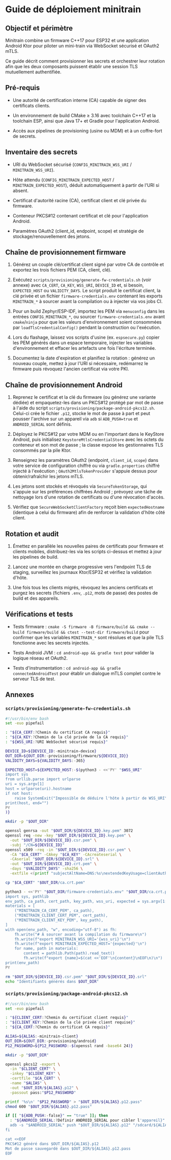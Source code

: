 # Guide de déploiement minitrain

## Objectif et périmètre
Minitrain combine un firmware C++17 pour ESP32 et une application Android Ktor pour piloter un mini-train via WebSocket sécurisé et OAuth2 mTLS.

Ce guide décrit comment provisionner les secrets et orchestrer leur rotation afin que les deux composants puissent établir une session TLS mutuellement authentifiée.



## Pré-requis
- Une autorité de certification interne (CA) capable de signer des certificats clients.
- Un environnement de build CMake ≥ 3.16 avec toolchain C++17 et la toolchain ESP, ainsi que Java 17+ et Gradle pour l'application Android.

- Accès aux pipelines de provisioning (usine ou MDM) et à un coffre-fort de secrets.

## Inventaire des secrets
- URI du WebSocket sécurisé (`CONFIG_MINITRAIN_WSS_URI` / `MINITRAIN_WSS_URI`).
- Hôte attendu (`CONFIG_MINITRAIN_EXPECTED_HOST` / `MINITRAIN_EXPECTED_HOST`), déduit automatiquement à partir de l'URI si absent.

- Certificat d'autorité racine (CA), certificat client et clé privée du firmware.

- Conteneur PKCS#12 contenant certificat et clé pour l'application Android.



- Paramètres OAuth2 (client_id, endpoint, scope) et stratégie de stockage/renouvellement des jetons.



## Chaîne de provisionnement firmware
1. Générez un couple clé/certificat client signé par votre CA de contrôle et exportez les trois fichiers PEM (CA, client, clé).


2. Exécutez `scripts/provisioning/generate-fw-credentials.sh` (voir annexe) avec `CA_CERT`, `CA_KEY`, `WSS_URI`, `DEVICE_ID` et, si besoin, `EXPECTED_HOST` ou `VALIDITY_DAYS`. Le script produit le certificat client, la clé privée et un fichier `firmware-credentials.env` contenant les exports `MINITRAIN_*` à sourcer avant la compilation ou à injecter via vos jobs CI.
3. Pour un build Zephyr/ESP-IDF, importez les PEM via `menuconfig` dans les entrées `CONFIG_MINITRAIN_*`, ou sourcer `firmware-credentials.env` avant `cmake`/`ninja` pour que les valeurs d'environnement soient consommées par `loadTlsCredentialConfig()` pendant la construction ou l'exécution.


4. Lors du flashage, laissez vos scripts d'usine (ex. `espsecure.py`) copier les PEM générés dans un espace temporaire, injecter les variables d'environnement et effacer les artefacts une fois l'écriture terminée.


5. Documentez la date d'expiration et planifiez la rotation : générez un nouveau couple, mettez à jour l'URI si nécessaire, redémarrez le firmware puis révoquez l'ancien certificat via votre PKI.



## Chaîne de provisionnement Android
1. Reprenez le certificat et la clé du firmware (ou générez une variante dédiée) et empaquetez-les dans un PKCS#12 protégé par mot de passe à l'aide du script `scripts/provisioning/package-android-pkcs12.sh`. Celui-ci crée le fichier `.p12`, stocke le mot de passe à part et peut pousser l'archive sur un appareil via `adb` si `ADB_PUSH=true` et `ANDROID_SERIAL` sont définis.
2. Déployez le PKCS#12 par votre MDM ou en l'important dans le KeyStore Android, puis initialisez `KeystoreMtlsCredentialStore` avec les octets du conteneur et son mot de passe ; la classe expose les gestionnaires TLS consommés par la pile Ktor.



3. Renseignez les paramètres OAuth2 (endpoint, `client_id`, `scope`) dans votre service de configuration chiffré ou via `gradle.properties` chiffré injecté à l'exécution ; `OAuth2MtlsTokenProvider` s'appuie dessus pour obtenir/rafraîchir les jetons mTLS.


4. Les jetons sont stockés et révoqués via `SecureTokenStorage`, qui s'appuie sur les préférences chiffrées Android ; prévoyez une tâche de nettoyage lors d'une rotation de certificats ou d'une révocation d'accès.


5. Vérifiez que `SecureWebSocketClientFactory` reçoit bien `expectedHostname` (identique à celui du firmware) afin de renforcer la validation d'hôte côté client.



## Rotation et audit
1. Émettez en parallèle les nouvelles paires de certificats pour firmware et clients mobiles, distribuez-les via les scripts ci-dessus et mettez à jour les pipelines de build.


2. Lancez une montée en charge progressive vers l'endpoint TLS de staging, surveillez les journaux Ktor/ESP32 et vérifiez la validation d'hôte.
3. Une fois tous les clients migrés, révoquez les anciens certificats et purgez les secrets (fichiers `.env`, `.p12`, mots de passe) des postes de build et des appareils.



## Vérifications et tests
- Tests firmware : `cmake -S firmware -B firmware/build && cmake --build firmware/build && ctest --test-dir firmware/build` pour confirmer que les variables `MINITRAIN_*` sont résolues et que la pile TLS fonctionne avec les secrets injectés.


- Tests Android JVM : `cd android-app && gradle test` pour valider la logique réseau et OAuth2.


- Tests d'instrumentation : `cd android-app && gradle connectedAndroidTest` pour établir un dialogue mTLS complet contre le serveur TLS de test.



## Annexes
### `scripts/provisioning/generate-fw-credentials.sh`
```bash
#!/usr/bin/env bash
set -euo pipefail

: "${CA_CERT:?Chemin du certificat CA requis}"
: "${CA_KEY:?Chemin de la clé privée de la CA requis}"
: "${WSS_URI:?URI WebSocket sécurisé requis}"

DEVICE_ID=${DEVICE_ID:-minitrain-device}
OUT_DIR=${OUT_DIR:-provisioning/firmware/${DEVICE_ID}}
VALIDITY_DAYS=${VALIDITY_DAYS:-365}

EXPECTED_HOST=${EXPECTED_HOST:-$(python3 - <<'PY' "$WSS_URI"
import sys
from urllib.parse import urlparse
uri = sys.argv[1]
host = urlparse(uri).hostname
if not host:
    raise SystemExit("Impossible de déduire l'hôte à partir de WSS_URI")
print(host, end="")
PY
)}

mkdir -p "$OUT_DIR"

openssl genrsa -out "$OUT_DIR/${DEVICE_ID}.key.pem" 3072
openssl req -new -key "$OUT_DIR/${DEVICE_ID}.key.pem" \
  -out "$OUT_DIR/${DEVICE_ID}.csr.pem" \
  -subj "/CN=${DEVICE_ID}"
openssl x509 -req -in "$OUT_DIR/${DEVICE_ID}.csr.pem" \
  -CA "$CA_CERT" -CAkey "$CA_KEY" -CAcreateserial \
  -CAserial "$OUT_DIR/${DEVICE_ID}.srl" \
  -out "$OUT_DIR/${DEVICE_ID}.crt.pem" \
  -days "$VALIDITY_DAYS" -sha256 \
  -extfile <(printf "subjectAltName=DNS:%s\nextendedKeyUsage=clientAuth\n" "$EXPECTED_HOST")

cp "$CA_CERT" "$OUT_DIR/ca.crt.pem"

python3 - <<'PY' "$OUT_DIR/firmware-credentials.env" "$OUT_DIR/ca.crt.pem" "$OUT_DIR/${DEVICE_ID}.crt.pem" "$OUT_DIR/${DEVICE_ID}.key.pem" "$WSS_URI" "$EXPECTED_HOST"
import sys, pathlib
env_path, ca_path, cert_path, key_path, wss_uri, expected = sys.argv[1:]
materials = [
    ("MINITRAIN_CA_CERT_PEM", ca_path),
    ("MINITRAIN_CLIENT_CERT_PEM", cert_path),
    ("MINITRAIN_CLIENT_KEY_PEM", key_path),
]
with open(env_path, "w", encoding="utf-8") as fh:
    fh.write("# À sourcer avant la compilation du firmware\n")
    fh.write(f"export MINITRAIN_WSS_URI='{wss_uri}'\n")
    fh.write(f"export MINITRAIN_EXPECTED_HOST='{expected}'\n")
    for name, path in materials:
        content = pathlib.Path(path).read_text()
        fh.write(f"export {name}=$(cat <<'EOF'\n{content}\nEOF\n)\n")
print(env_path)
PY

rm "$OUT_DIR/${DEVICE_ID}.csr.pem" "$OUT_DIR/${DEVICE_ID}.srl"
echo "Identifiants générés dans $OUT_DIR"
```

### `scripts/provisioning/package-android-pkcs12.sh`
```bash
#!/usr/bin/env bash
set -euo pipefail

: "${CLIENT_CERT:?Chemin du certificat client requis}"
: "${CLIENT_KEY:?Chemin de la clé privée client requise}"
: "${CA_CERT:?Chemin du certificat CA requis}"

ALIAS=${ALIAS:-minitrain-client}
OUT_DIR=${OUT_DIR:-provisioning/android}
P12_PASSWORD=${P12_PASSWORD:-$(openssl rand -base64 24)}

mkdir -p "$OUT_DIR"

openssl pkcs12 -export \
  -in "$CLIENT_CERT" \
  -inkey "$CLIENT_KEY" \
  -certfile "$CA_CERT" \
  -name "$ALIAS" \
  -out "$OUT_DIR/${ALIAS}.p12" \
  -passout pass:"$P12_PASSWORD"

printf '%s\n' "$P12_PASSWORD" > "$OUT_DIR/${ALIAS}.p12.pass"
chmod 600 "$OUT_DIR/${ALIAS}.p12.pass"

if [[ "${ADB_PUSH:-false}" == "true" ]]; then
  : "${ANDROID_SERIAL:?Définir ANDROID_SERIAL pour cibler l'appareil}"
  adb -s "$ANDROID_SERIAL" push "$OUT_DIR/${ALIAS}.p12" "/sdcard/${ALIAS}.p12"
fi

cat <<EOF
PKCS#12 généré dans $OUT_DIR/${ALIAS}.p12
Mot de passe sauvegardé dans $OUT_DIR/${ALIAS}.p12.pass
EOF
```

